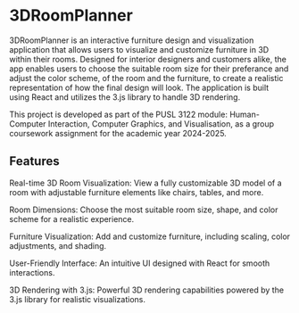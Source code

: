 # 3DRoomPlanner

3DRoomPlanner is an interactive furniture design and visualization application that allows users to visualize and customize furniture in 3D within their rooms. Designed for interior designers and customers alike, the app enables users to choose the suitable room size for their preferance and adjust the color scheme, of the room and the furniture, to create a realistic representation of how the final design will look. The application is built using React and utilizes the 3.js library to handle 3D rendering.

This project is developed as part of the PUSL 3122 module: Human-Computer Interaction, Computer Graphics, and Visualisation, as a group coursework assignment for the academic year 2024-2025.

## Features

Real-time 3D Room Visualization: View a fully customizable 3D model of a room with adjustable furniture elements like chairs, tables, and more.

Room Dimensions: Choose the most suitable room size, shape, and color scheme for a realistic experience.

Furniture Visualization: Add and customize furniture, including scaling, color adjustments, and shading.

User-Friendly Interface: An intuitive UI designed with React for smooth interactions.

3D Rendering with 3.js: Powerful 3D rendering capabilities powered by the 3.js library for realistic visualizations.
